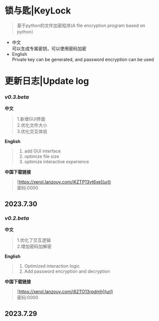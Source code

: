 # 锁与匙|KeyLock
> 基于python的文件加密程序(A file encryption program based on python）  
- 中文    
可以生成专属密钥，可以使用密码加密      
- English        
Private key can be generated, and password encryption can be used

# 更新日志|Update log
### _v0.3.beta_  
  
**中文**
>   1.新增GUI界面  
>   2.优化文件大小  
>   3.优化交互体验  

**English**
>1. add GUI interface
>2. optimize file size
>3. optimize interactive experience

**中国下载链接**
> [https://xerol.lanzouy.com/iKZTP13vt6xe](url)  
> 密码:0000  

## 2023.7.30

  ### _v0.2.beta_

**中文**

> 1.优化了交互逻辑  
> 2.增加密码加解密

**English**

> 1. Optimized interaction logic
> 2. Add password encryption and decryption

**中国下载链接**

> [https://xerol.lanzouy.com/i62TO13rpdmh](url)  
> 密码:0000

## 2023.7.29
